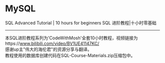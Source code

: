 # MySQL
SQL Advanced Tutorial | 10 hours for beginners SQL 进阶教程|十小时零基础
***
本SQL进阶教程系列为'CodeWithMosh'全套10小时教程，视频链接为https://www.bilibili.com/video/BV1UE41147KC/  
感谢up主"伟大的海伦君"的资源分享与翻译。  
教程使用的数据库创建代码在SQL-Course-Materials.zip压缩包中。
